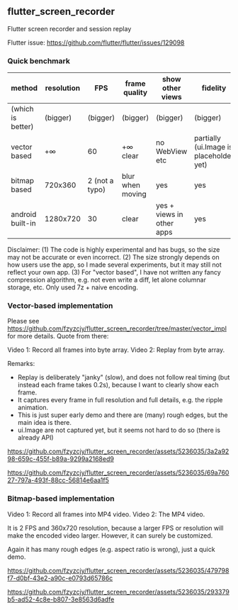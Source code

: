 ## flutter_screen_recorder

Flutter screen recorder and session replay

Flutter issue: https://github.com/flutter/flutter/issues/129098

### Quick benchmark

| method            | resolution | FPS            | frame quality    | show other views          | fidelity                                | experiment 0 | experiment 1 | experiment 2 | experiment 3 |
|-------------------|------------|----------------|------------------|---------------------------|-----------------------------------------|--------------|--------------|--------------|--------------|
| (which is better) | (bigger)   | (bigger)       | (bigger)         | (bigger)                  | (bigger)                                | (smaller)    | (smaller)    | (smaller)    | (smaller)    |
| vector based      | +∞         | 60             | +∞ clear         | no WebView etc            | partially (ui.Image is placeholder yet) | 0.05MB       | 0.12MB       | 0.17MB       | 0.16MB       |
| bitmap based      | 720x360    | 2 (not a typo) | blur when moving | yes                       | yes                                     | 0.46MB       | 0.59MB       | 1.01MB       | 0.81MB       |
| android built-in  | 1280x720   | 30             | clear            | yes + views in other apps | yes                                     | 15MB         | 31MB         | 43MB         | 56MB         |

Disclaimer:
(1) The code is highly experimental and has bugs, so the size may not be accurate or even incorrect.
(2) The size strongly depends on how users use the app, so I made several experiments, but it may still not reflect your own app.
(3) For "vector based", I have not written any fancy compression algorithm, e.g. not even write a diff, let alone columnar storage, etc. Only used 7z + naive encoding.

### Vector-based implementation

Please see https://github.com/fzyzcjy/flutter_screen_recorder/tree/master/vector_impl for more details. Quote from there:

Video 1: Record all frames into byte array.
Video 2: Replay from byte array.

Remarks:

* Replay is deliberately "janky" (slow), and does not follow real timing (but instead each frame takes 0.2s), because I want to clearly show each frame.
* It captures every frame in full resolution and full details, e.g. the ripple animation.
* This is just super early demo and there are (many) rough edges, but the main idea is there.
* ui.Image are not captured yet, but it seems not hard to do so (there is already API)

https://github.com/fzyzcjy/flutter_screen_recorder/assets/5236035/3a2a9298-659c-455f-b89a-9299a2168ed9

https://github.com/fzyzcjy/flutter_screen_recorder/assets/5236035/69a76027-797a-493f-88cc-56814e6aa1f5

### Bitmap-based implementation

Video 1: Record all frames into MP4 video.
Video 2: The MP4 video.

It is 2 FPS and 360x720 resolution, because a larger FPS or resolution will make the encoded video larger. However, it can surely be customized.

Again it has many rough edges (e.g. aspect ratio is wrong), just a quick demo.

https://github.com/fzyzcjy/flutter_screen_recorder/assets/5236035/479798f7-d0bf-43e2-a90c-e0793d65786c

https://github.com/fzyzcjy/flutter_screen_recorder/assets/5236035/293379b5-ad52-4c8e-b807-3e8563d6adfe

